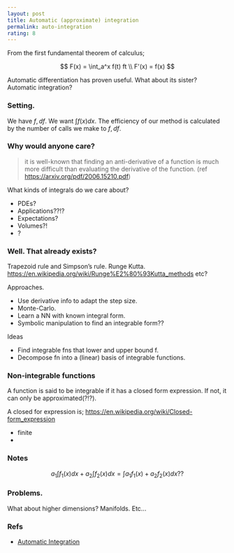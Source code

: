 ```yaml
---
layout: post
title: Automatic (approximate) integration
permalink: auto-integration
rating: 8
---
```


From the first fundamental theorem of calculus;

$$
F(x) = \int_a^x f(t) ft \\
F'(x) = f(x)
$$

Automatic differentiation has proven useful.
What about its sister? Automatic integration?


### Setting.

We have $f, df$. We want $\int f(x) dx$.
The efficiency of our method is calculated by the number of calls we make to $f, df$.



### Why would anyone care?

>  it is well-known that finding an anti-derivative of a function is much
more difficult than evaluating the derivative of the function.
(ref https://arxiv.org/pdf/2006.15210.pdf)

What kinds of integrals do we care about?

- PDEs?
- Applications??!?
- Expectations?
- Volumes?!
- ?

### Well. That already exists?

Trapezoid rule and Simpson’s rule.
Runge Kutta.
https://en.wikipedia.org/wiki/Runge%E2%80%93Kutta_methods
etc?

Approaches.
- Use derivative info to adapt the step size.
- Monte-Carlo.
- Learn a NN with known integral form.
- Symbolic manipulation to find an integrable form??

Ideas
- Find integrable fns that lower and upper bound f.
- Decompose fn into a (linear) basis of integrable functions.

### Non-integrable functions

A function is said to be integrable if it has a closed form expression.
If not, it can only be approximated(?!?).


A closed for expression is;
https://en.wikipedia.org/wiki/Closed-form_expression
- finite
- 

### Notes
$$
a_1\int f_1(x) dx + a_2\int f_2(x) dx = \int a_1 f_1(x) + a_2f_2(x) dx ??
$$



### Problems.

What about higher dimensions? Manifolds. Etc...

### Refs

- [Automatic Integration](https://arxiv.org/abs/2006.15210)
